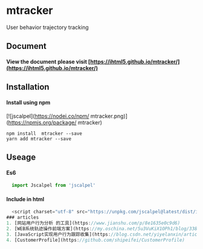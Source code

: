 # mtracker
User behavior trajectory tracking

## Document

#### View the document please visit [https://ihtml5.github.io/mtracker/](https://ihtml5.github.io/mtracker/)

## Installation

#### Install using npm 
[![jscalpel](https://nodei.co/npm/ mtracker.png)](https://npmjs.org/package/ mtracker)
``` 
npm install  mtracker --save
yarn add mtracker --save
```
## Useage

#### Es6
```javascript
  import Jscalpel from 'jscalpel'
```
#### Include in html
```javascript
  <script charset="utf-8" src="https://unpkg.com/jscalpel@latest/dist/index.js"></script>
### articles
1. [网站用户行为分析 的工具](https://www.jianshu.com/p/8e1635e0c9d6)
2. [WEB系统轨迹操作前端方案](https://my.oschina.net/5u3VuKiX1OPh1/blog/338146)
3. [JavaScript实现用户行为跟踪收集](https://blog.csdn.net/yiyelanxin/article/details/71191870)
4. [CustomerProfile](https://github.com/shipeifei/CustomerProfile)
